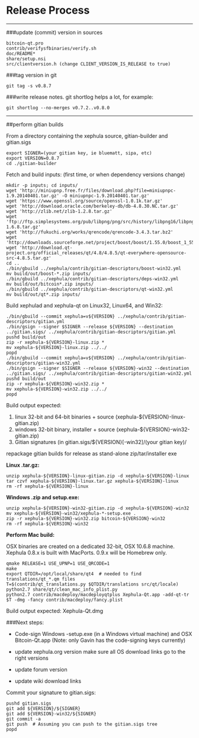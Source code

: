 Release Process
====================

* * *

###update (commit) version in sources


	bitcoin-qt.pro
	contrib/verifysfbinaries/verify.sh
	doc/README*
	share/setup.nsi
	src/clientversion.h (change CLIENT_VERSION_IS_RELEASE to true)

###tag version in git

	git tag -s v0.8.7

###write release notes. git shortlog helps a lot, for example:

	git shortlog --no-merges v0.7.2..v0.8.0

* * *

##perform gitian builds

 From a directory containing the xephula source, gitian-builder and gitian.sigs
  
	export SIGNER=(your gitian key, ie bluematt, sipa, etc)
	export VERSION=0.8.7
	cd ./gitian-builder

 Fetch and build inputs: (first time, or when dependency versions change)

	mkdir -p inputs; cd inputs/
	wget 'http://miniupnp.free.fr/files/download.php?file=miniupnpc-1.9.20140401.tar.gz' -O miniupnpc-1.9.20140401.tar.gz'
	wget 'https://www.openssl.org/source/openssl-1.0.1k.tar.gz'
	wget 'http://download.oracle.com/berkeley-db/db-4.8.30.NC.tar.gz'
	wget 'http://zlib.net/zlib-1.2.8.tar.gz'
	wget 'ftp://ftp.simplesystems.org/pub/libpng/png/src/history/libpng16/libpng-1.6.8.tar.gz'
	wget 'http://fukuchi.org/works/qrencode/qrencode-3.4.3.tar.bz2'
	wget 'http://downloads.sourceforge.net/project/boost/boost/1.55.0/boost_1_55_0.tar.bz2'
	wget 'http://download.qt-project.org/official_releases/qt/4.8/4.8.5/qt-everywhere-opensource-src-4.8.5.tar.gz'
	cd ..
	./bin/gbuild ../xephula/contrib/gitian-descriptors/boost-win32.yml
	mv build/out/boost-*.zip inputs/
	./bin/gbuild ../xephula/contrib/gitian-descriptors/deps-win32.yml
	mv build/out/bitcoin*.zip inputs/
	./bin/gbuild ../xephula/contrib/gitian-descriptors/qt-win32.yml
	mv build/out/qt*.zip inputs/

 Build xephulad and xephula-qt on Linux32, Linux64, and Win32:
  
	./bin/gbuild --commit xephula=v${VERSION} ../xephula/contrib/gitian-descriptors/gitian.yml
	./bin/gsign --signer $SIGNER --release ${VERSION} --destination ../gitian.sigs/ ../xephula/contrib/gitian-descriptors/gitian.yml
	pushd build/out
	zip -r xephula-${VERSION}-linux.zip *
	mv xephula-${VERSION}-linux.zip ../../
	popd
	./bin/gbuild --commit xephula=v${VERSION} ../xephula/contrib/gitian-descriptors/gitian-win32.yml
	./bin/gsign --signer $SIGNER --release ${VERSION}-win32 --destination ../gitian.sigs/ ../xephula/contrib/gitian-descriptors/gitian-win32.yml
	pushd build/out
	zip -r xephula-${VERSION}-win32.zip *
	mv xephula-${VERSION}-win32.zip ../../
	popd

  Build output expected:

  1. linux 32-bit and 64-bit binaries + source (xephula-${VERSION}-linux-gitian.zip)
  2. windows 32-bit binary, installer + source (xephula-${VERSION}-win32-gitian.zip)
  3. Gitian signatures (in gitian.sigs/${VERSION}[-win32]/(your gitian key)/

repackage gitian builds for release as stand-alone zip/tar/installer exe

**Linux .tar.gz:**

	unzip xephula-${VERSION}-linux-gitian.zip -d xephula-${VERSION}-linux
	tar czvf xephula-${VERSION}-linux.tar.gz xephula-${VERSION}-linux
	rm -rf xephula-${VERSION}-linux

**Windows .zip and setup.exe:**

	unzip xephula-${VERSION}-win32-gitian.zip -d xephula-${VERSION}-win32
	mv xephula-${VERSION}-win32/xephula-*-setup.exe .
	zip -r xephula-${VERSION}-win32.zip bitcoin-${VERSION}-win32
	rm -rf xephula-${VERSION}-win32

**Perform Mac build:**

  OSX binaries are created on a dedicated 32-bit, OSX 10.6.8 machine.
  Xephula 0.8.x is built with MacPorts.  0.9.x will be Homebrew only.

	qmake RELEASE=1 USE_UPNP=1 USE_QRCODE=1
	make
	export QTDIR=/opt/local/share/qt4  # needed to find translations/qt_*.qm files
	T=$(contrib/qt_translations.py $QTDIR/translations src/qt/locale)
	python2.7 share/qt/clean_mac_info_plist.py
	python2.7 contrib/macdeploy/macdeployqtplus Xephula-Qt.app -add-qt-tr $T -dmg -fancy contrib/macdeploy/fancy.plist

 Build output expected: Xephula-Qt.dmg

###Next steps:

* Code-sign Windows -setup.exe (in a Windows virtual machine) and
  OSX Bitcoin-Qt.app (Note: only Gavin has the code-signing keys currently)

* update xephula.org version
  make sure all OS download links go to the right versions

* update forum version

* update wiki download links

Commit your signature to gitian.sigs:

	pushd gitian.sigs
	git add ${VERSION}/${SIGNER}
	git add ${VERSION}-win32/${SIGNER}
	git commit -a
	git push  # Assuming you can push to the gitian.sigs tree
	popd

